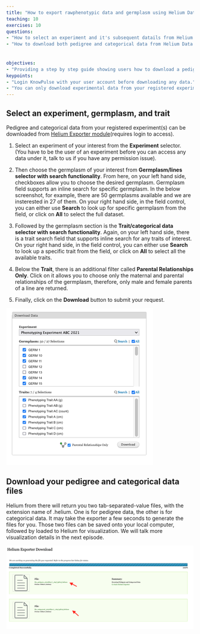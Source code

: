```yaml
---
title: "How to export rawphenotypic data and germplasm using Helium Data Exporter"
teaching: 10
exercises: 10
questions:
- "How to select an experiment and it's subsequent datails from Helium Data Exporter?"
- "How to download both pedigree and categorical data from Helium Data Exporter?"


objectives:
- "Providing a step by step guide showing users how to download a pedigree file and a categorical file from an experiment of interest from KnowPulse."
keypoints:
- "Login KnowPulse with your user account before downloading any data."
- "You can only download experimental data from your registered experiment."
---
```

## Select an experiment, germplasm, and trait

Pedigree and categorical data from your registered experiment(s) can be downloaded from [Helium Exporter module](https://knowpulse.usask.ca/helium-exporter)(requires login to access).


1. Select an experiment of your interest from the **Experiment** selector. (You have to be the user of an experiment before you can access any data under it, talk to us if you have any permission issue).
 
2. Then choose the germplasm of your interest from **Germplasm/lines selector with search functionality**.  From here, on your left hand side, checkboxes allow you to choose the desired germplasm. Germplasm field supports an inline search for specific germplasm. In the below screenshot, for example, there are 50 germplasms available and we are insterested in 27 of them. On your right hand side, in the field control, you can either use **Search** to look up for specific germplasm from the field, or click on **All** to select the full dataset. 


3. Followed by the germplasm section is the **Trait/categorical data selector with search functionality**. Again, on your left hand side, there is a trait search field that supports inline search for any traits of interest. On your right hand side, in the field control, you can either use **Search** to look up a specific trait from the field, or click on **All** to select all the available traits.

4. Below the **Trait**, there is an additional filter called **Parental Relationships Only**. Click on it allows you to choose only the maternal and parental relationships of the germplasm, therefore, only male and female parents of a line are returned. 

5. Finally, click on the **Download** button to submit your request. 

![Screenshot of main code listing](../fig/helium-exporter-11.png)

## Download your pedigree and categorical data files

Helium from there will return you two tab-separated-value files, with the extension name of .helium. One is for pedigree data, the other is for categorical data. It may take the exporter a few seconds to generate the files for you. Those two files can be saved onto your local computer, followed by loaded to Helium for visualization. We will talk more visualization details in the next episode.

![Screenshot of main code listing](../fig/helium-exporter-3.png)


